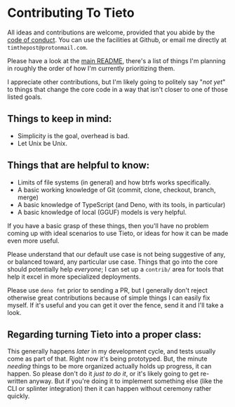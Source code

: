 # Contributing To Tieto

All ideas and contributions are welcome, provided that you abide by the
[code of conduct][1]. You can use the facilities at Github, or email me directly
at `timthepost@protonmail.com`.

Please have a look at the [main README][2], there's a list of things I'm
planning in roughly the order of how I'm currently prioritizing them.

I appreciate other contributions, but I'm likely going to politely say "_not
yet_" to things that change the core code in a way that isn't closer to one of
those listed goals.

## Things to keep in mind:

- Simplicity is the goal, overhead is bad.
- Let Unix be Unix.

## Things that are helpful to know:

- Limits of file systems (in general) and how btrfs works specifically.
- A basic working knowledge of Git (commit, clone, checkout, branch, merge)
- A basic knowledge of TypeScript (and Deno, with its tools, in particular)
- A basic knowledge of local (GGUF) models is very helpful.

If you have a basic grasp of these things, then you'll have no problem coming up
with ideal scenarios to use Tieto, or ideas for how it can be made even more
useful.

Please understand that our default use case is not being suggestive of any, or
balanced toward, any particular use case. Things that go into the core should
potentially help _everyone_; I can set up a `contrib/` area for tools that help
it excel in more specialized deployments.

Please use `deno fmt` prior to sending a PR, but I generally don't reject
otherwise great contributions because of simple things I can easily fix myself.
If it's useful and you can get it over the fence, send it and I'll take a look.

## Regarding turning Tieto into a proper class:

This generally happens _later_ in my development cycle, and tests usually come
as part of that. Right now it's being prototyped. But, the minute _needing_
things to be more organized actually holds up progress, it can happen. So please
don't do it _just to do it_, or it's likely going to get re-written anyway. But
if you're doing it to implement something else (like the CLI or splinter
integration) then it can happen without ceremony rather quickly.

[1]: https://www.contributor-covenant.org/version/3/0/code_of_conduct/
[2]: ../README.md
